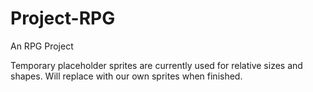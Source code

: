 # Project-RPG
An RPG Project

Temporary placeholder sprites are currently used for relative sizes and shapes. Will replace with our own sprites when finished. 
